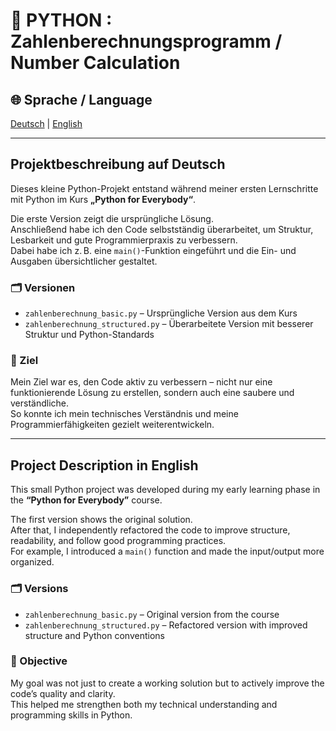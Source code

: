 # 🧮 PYTHON : Zahlenberechnungsprogramm / Number Calculation

## 🌐 Sprache / Language  
[Deutsch](#-projektbeschreibung-auf-deutsch) | [English](#-project-description-in-english)

---

## Projektbeschreibung auf Deutsch

Dieses kleine Python-Projekt entstand während meiner ersten Lernschritte mit Python im Kurs **„Python for Everybody“**.

Die erste Version zeigt die ursprüngliche Lösung.  
Anschließend habe ich den Code selbstständig überarbeitet, um Struktur, Lesbarkeit und gute Programmierpraxis zu verbessern.  
Dabei habe ich z. B. eine `main()`-Funktion eingeführt und die Ein- und Ausgaben übersichtlicher gestaltet.

### 🗂 Versionen

- `zahlenberechnung_basic.py` – Ursprüngliche Version aus dem Kurs  
- `zahlenberechnung_structured.py` – Überarbeitete Version mit besserer Struktur und Python-Standards

### 🎯 Ziel

Mein Ziel war es, den Code aktiv zu verbessern – nicht nur eine funktionierende Lösung zu erstellen, sondern auch eine saubere und verständliche.  
So konnte ich mein technisches Verständnis und meine Programmierfähigkeiten gezielt weiterentwickeln.

---

## Project Description in English

This small Python project was developed during my early learning phase in the **“Python for Everybody”** course.

The first version shows the original solution.  
After that, I independently refactored the code to improve structure, readability, and follow good programming practices.  
For example, I introduced a `main()` function and made the input/output more organized.

### 🗂 Versions

- `zahlenberechnung_basic.py` – Original version from the course  
- `zahlenberechnung_structured.py` – Refactored version with improved structure and Python conventions

### 🎯 Objective

My goal was not just to create a working solution but to actively improve the code’s quality and clarity.  
This helped me strengthen both my technical understanding and programming skills in Python.
